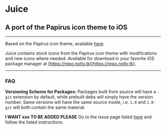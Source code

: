 # Juice
## A port of the Papirus icon theme to iOS

---

Based on the Papirus icon theme, available [here](https://github.com/PapirusDevelopmentTeam/papirus-icon-theme).

Juice contains stock icons from the Papirus icon theme with modifications and new icons where needed.
Available for download in your favorite iOS package manager at [https://repo.notly.tk](https://repo.notly.tk).

---

### FAQ
**Versioning Scheme for Packages:**
Packages built from source will have a ``-git`` extension by default, while prebuilt debs will simply have the version number. Same versions will have the same source inside, i.e. ``1.0`` and ``1.0-git`` will both contain the same material.

**I WANT xxx TO BE ADDED PLEASE**
Go to the issue page listed [here](https://github.com/hwittenborn/juice/issues/1) and follow the listed instructions.
